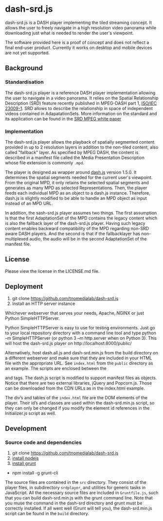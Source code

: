 # dash-srd.js

dash-srd.js is a DASH player implementing the tiled
streaming concept. It allows the user to freely navigate
in a high resolution video panorama while downloading just what
is needed to render the user's viewpoint. 

The software provided here is a proof of concept and does not
reflect a final end-user product. Currently it works on desktop and
mobile devices are not yet supported.

## Background

### Standardisation

The dash-srd.js player is a reference DASH player
implementation allowing the user to navigate in a video panorama.
It relies on the Spatial Relationship Description (SRD) feature
recently published in MPEG-DASH part 1, [ISO/IEC 23009-1](http://www.iso.org/iso/home/store/catalogue_tc/catalogue_detail.htm?csnumber=66486).
SRD allows to describe the relationship in space of independent
videos contained in AdapatationSets. More
information on the standard and its application can be found in the
[SRD MPEG white paper](http://mpeg.chiariglione.org/sites/default/files/files/standards/docs/w15819.zip)

### Implementation

The dash-srd.js player allows the playback of spatially segmented
content provided in up to 2 resolution layers in addition to the
non-tiled content, also called "fallback" layer. As specified by
MPEG DASH, the content is described in a manifest file called the Media
Presentation Description whose file extension is commonly `.mpd`.

The player is designed as wrapper around [dash.js](https://github.com/Dash-Industry-Forum/dash.js) version 1.5.0.
It determines the spatial segments needed for the current user's
viewpoint. From the original MPD, it only retains the selected spatial
segments and generates as many MPD as selected Representations.
Then, the player feeds each individual MPD as an object
to a dash.js instance. Therefore, dash.js is slightly modified to be
able to handle an MPD object as input instead of an MPD URL.

In addition, the sash-srd.js player assumes two things. The first
assumption is that the first AdaptationSet of the MPD contains
the legacy content which is also the fallback layer of the
dash-srd.js player. Having such legacy content enables backward
compatibility of the MPD regarding non-SRD aware DASH players. And the
second is that if the fallbacklayer has non-multiplexed audio, 
the audio will be in the second AdaptationSet of the manifest file.

## License
Please view the license in the LICENSE.md file.

## Deployment

1. git clone https://github.com/tnomedialab/dash-srd.js
2. Install an HTTP server instance

Whichever webserver that serves your needs, Apache, NGINX or just
Python SimpleHTTPServer.

Python SimpleHTTPServer is easy to use for testing environments. Just go
to your local repository directory with a command line tool and type
python –m SimpleHTTPServer (or python 3 –m http.server when on
Python 3). This will host the dash-srd.js player on
http://localhost:8000/public/

Alternatively, host dash.all.js and dash-srd.min.js from the build
directory on a different webserver and make sure that they are included
in your HTML file with the appropriate URL. See `index.html` from the `public`
directory as an example. The scripts are enclosed between the
<head> and </head> tags. The dash.js script is modified to support
manifest files as objects. Notice that there are two external libraries,
jQuery and Popcorn.js. Those can be downloaded from the CDN URLs as in
the index.html example.

The div’s and tables of the `index.html` file are the DOM elements
of the player. Their id’s and classes are used within the
dash-srd.min.js script, so they can only be changed if you modify
the element id references in the Initializer.js script as well.

## Development

### Source code and dependencies

1. git clone https://github.com/tnomedialab/dash-srd.js
2. [install nodejs](http://nodejs.org/)
3. [install grunt](http://gruntjs.com/getting-started)
 * npm install -g grunt-cli

The source files are contained in the `src` directory. They consist
of the player files, in subdirectory `srdplayer`, and utilities for
generic tasks in JavaScript. All the necessary source files are
included in `Gruntfile.js`, such that you can build dash-srd.min.js
with the grunt command line. Note that you muse the command in the
dash-srd directory and grunt must be correctly installed.
If all went well (Grunt will tell you), the dash-srd.min.js script
can be found in the `build` directory.
